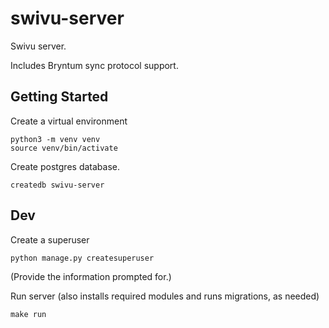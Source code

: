 # swivu-server

Swivu server.

Includes Bryntum sync protocol support.


## Getting Started

Create a virtual environment

```
python3 -m venv venv
source venv/bin/activate
```

Create postgres database.

```
createdb swivu-server
```

## Dev

Create a superuser

```
python manage.py createsuperuser
```

(Provide the information prompted for.)

Run server (also installs required modules and runs migrations, as needed)

```
make run
```
